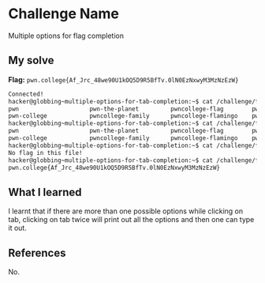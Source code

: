 # Challenge Name
Multiple options for flag completion

## My solve
**Flag:** `pwn.college{Af_Jrc_48we90U1kOQ5D9R5BfTv.0lN0EzNxwyM3MzNzEzW}`

```bash
Connected!
hacker@globbing~multiple-options-for-tab-completion:~$ cat /challenge/files/pwn
pwn                    pwn-the-planet         pwncollege-flag        pwncollege-flyswatter
pwn-college            pwncollege-family      pwncollege-flamingo    pwncollege-hacking
hacker@globbing~multiple-options-for-tab-completion:~$ cat /challenge/files/pwn
pwn                    pwn-the-planet         pwncollege-flag        pwncollege-flyswatter
pwn-college            pwncollege-family      pwncollege-flamingo    pwncollege-hacking
hacker@globbing~multiple-options-for-tab-completion:~$ cat /challenge/files/pwn-college
No flag in this file!
hacker@globbing~multiple-options-for-tab-completion:~$ cat /challenge/files/pwncollege-flag
pwn.college{Af_Jrc_48we90U1kOQ5D9R5BfTv.0lN0EzNxwyM3MzNzEzW}
```

## What I learned
I learnt that if there are more than one possible options while clicking on tab, clicking on tab twice will print out all the options and then one can type it out. 
## References 
No.
